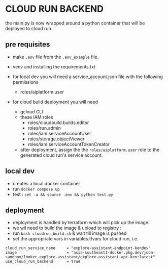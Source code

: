 # CLOUD RUN BACKEND
the main.py is now wrapped around a python container that will be deployed to cloud run.

## pre requisites
- make `.env` file from the `.env_example` file.
- venv and installing the requirements.txt

- for local dev you will need a service_account.json file with the following permissions
    - roles/aiplatform.user

- for cloud build deployment you will need 
    - gcloud CLI
    - these IAM roles
        - roles/cloudbuild.builds.editor
        - roles/run.admin
        - roles/iam.serviceAccountUser
        - roles/storage.objectViewer
        - roles/iam.serviceAccountTokenCreator
    - after deployment, assign the the `roles/aiplatform.user` role to the generated cloud run's service account.



## local dev
- creates a local docker container
- run `docker compose up`
- test : `set -a && source .env && python test.py`

## deployment
- deployment is handled by terraform which will pick up the image.
- we wil need to build the image & upload to registry : 
- run `bash cloudrun_build.sh` & wait till image is pushed
- set the appropriate vars in variables.tfvars for cloud run, i.e.

```
cloud_run_service_name     = "explore-assistant-endpoint-kendev"
image                      = "asia-southeast1-docker.pkg.dev/joon-sandbox/looker-explore-assistant/explore-assistant-api-ken:latest"
use_cloud_run_backend      = true
```